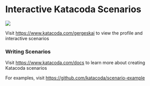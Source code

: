 # Interactive Katacoda Scenarios

[![](http://shields.katacoda.com/katacoda/gergeskai/count.svg)](https://www.katacoda.com/gergeskai "Get your profile on Katacoda.com")

Visit https://www.katacoda.com/gergeskai to view the profile and interactive scenarios

### Writing Scenarios
Visit https://www.katacoda.com/docs to learn more about creating Katacoda scenarios

For examples, visit https://github.com/katacoda/scenario-example

